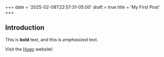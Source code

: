 +++
date = '2025-02-08T22:57:31-05:00'
draft = true
title = 'My First Post'
+++

## Introduction

This is **bold** text, and this is _emphasized_ text.

Visit the [Hugo](https://gohugo.io) website!

